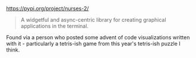 https://pypi.org/project/nurses-2/

> A widgetful and async-centric library for creating graphical applications in the terminal.

Found via a person who posted some advent of code visualizations written with it - particularly a tetris-ish game from this year's tetris-ish puzzle I think.